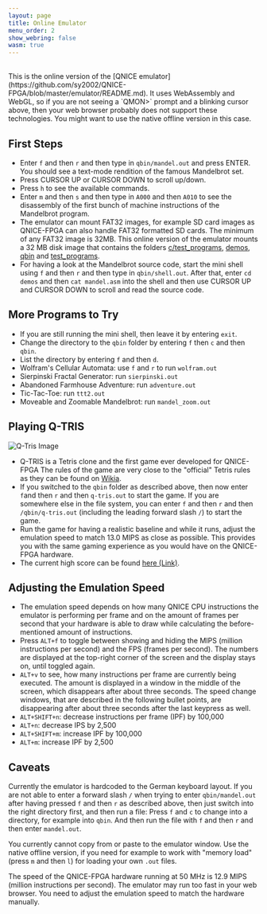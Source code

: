 ```yaml
---
layout: page
title: Online Emulator
menu_order: 2
show_webring: false
wasm: true
---
```


<br>
This is the online version of the
[QNICE emulator](https://github.com/sy2002/QNICE-FPGA/blob/master/emulator/README.md).
It uses WebAssembly and WebGL, so if you are not seeing a `QMON>` prompt
and a blinking cursor above, then your web browser probably does not support
these technologies. You might want to use the native offline version in this
case.

First Steps
-----------

* Enter `f` and then `r` and then type in `qbin/mandel.out` and press ENTER.
  You should see a text-mode rendition of the famous Mandelbrot set.
* Press CURSOR UP or CURSOR DOWN to scroll up/down.
* Press `h` to see the available commands.
* Enter `m` and then `s` and then type in `A000` and then `A010` to see the
  disassembly of the first bunch of machine instructions of the Mandelbrot
  program.
* The emulator can mount FAT32 images, for example SD card images as
  QNICE-FPGA can also handle FAT32 formatted SD cards. The minimum of any
  FAT32 image is 32MB. This online version of the emulator mounts a 32 MB
  disk image that contains the folders
  [c/test_programs](https://github.com/sy2002/QNICE-FPGA/tree/master/c/test_programs),
  [demos](https://github.com/sy2002/QNICE-FPGA/tree/master/demos),
  [qbin](https://github.com/sy2002/QNICE-FPGA/tree/master/qbin) and
  [test_programs](https://github.com/sy2002/QNICE-FPGA/tree/master/test_programs).
* For having a look at the Mandelbrot source code, start the mini shell using
  `f` and then `r` and then type in `qbin/shell.out`. After that, enter
  `cd demos` and then `cat mandel.asm` into the shell and then use CURSOR
  UP and CURSOR DOWN to scroll and read the source code.

More Programs to Try
--------------------

* If you are still running the mini shell, then leave it by entering `exit`.
* Change the directory to the `qbin` folder by entering `f` then `c` and then
  `qbin`.
* List the directory by entering `f` and then `d`.
* Wolfram's Cellular Automata: use `f` and `r` to run `wolfram.out`
* Sierpinski Fractal Generator: run `sierpinski.out`
* Abandoned Farmhouse Adventure: run `adventure.out`
* Tic-Tac-Toe: run `ttt2.out`
* Moveable and Zoomable Mandelbrot: run `mandel_zoom.out`

Playing Q-TRIS
--------------

![Q-Tris Image](public/q-tris.jpg)

* Q-TRIS is a Tetris clone and the first game ever developed for QNICE-FPGA
  The rules of the game are very close to the "official" Tetris rules as they
  can be found on
  [Wikia](http://tetris.wikia.com/wiki/Tetris_Guideline).
* If you switched to the `qbin` folder as described above, then now enter
  `f`and then `r` and then `q-tris.out` to start the game. If you are somewhere
  else in the file system, you can enter `f` and then `r` and then 
  `/qbin/q-tris.out` (including the leading forward slash `/`) to start the game.
* Run the game for having a realistic baseline and while it runs, adjust
  the emulation speed to match 13.0 MIPS as close as possible. This provides
  you with the same gaming experience as you would have on the QNICE-FPGA
  hardware.
* The current high score can be found
  [here (Link)](https://github.com/sy2002/QNICE-FPGA/blob/master/doc/demos/q-tris-highscore.txt).

Adjusting the Emulation Speed
-----------------------------

* The emulation speed depends on how many QNICE CPU instructions the emulator
  is performing per frame and on the amount of frames per second that your
  hardware is able to draw while calculating the before-mentioned amount
  of instructions.
* Press `ALT+f` to toggle between showing and hiding the MIPS (million
  instructions per second) and the FPS (frames per second). The numbers
  are displayed at the top-right corner of the screen and the display stays
  on, until toggled again.
* `ALT+v` to see, how many instructions per frame are currently being
  executed. The amount is displayed in a window in the middle of the screen,
  which disappears after about three seconds. The speed change windows, that
  are described in the following bullet points, are disappearing after about
  three seconds after the last keypress as well.
* `ALT+SHIFT+n`: decrease instructions per frame (IPF) by 100,000
* `ALT+n`: decrease IPS by 2,500
* `ALT+SHIFT+m`: increase IPF by 100,000
* `ALT+m`: increase IPF by 2,500

Caveats
-------

Currently the emulator is hardcoded to the German keyboard layout. If you
are not able to enter a forward slash `/` when trying to enter
`qbin/mandel.out` after having pressed `f` and then `r` as described above,
then just switch into the right directory first, and then run a file:
Press `f` and `c` to change into a directory, for example into `qbin`. And
then run the file with `f` and then `r` and then enter `mandel.out`.

You currently cannot copy from or paste to the emulator window. Use the
native offline version, if you need for example to work with "memory load"
(press `m` and then `l`) for loading your own `.out` files.

The speed of the QNICE-FPGA hardware running at 50 MHz is 12.9 MIPS
(million instructions per second). The emulator may run too fast in your web
browser. You need to adjust the emulation speed to match the hardware
manually.
